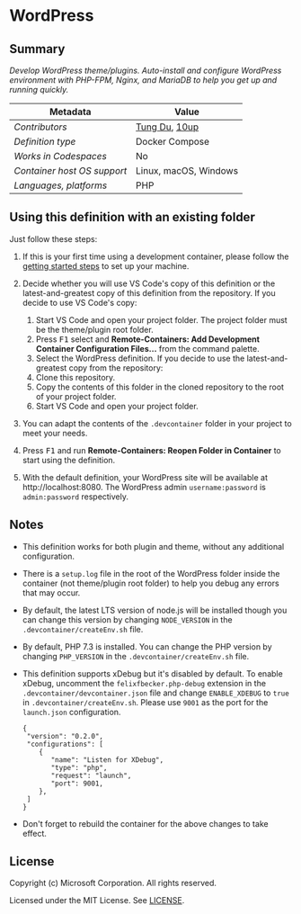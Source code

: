 # WordPress

## Summary

*Develop WordPress theme/plugins. Auto-install and configure WordPress environment with PHP-FPM, Nginx, and MariaDB to help you get up and running quickly.*

| Metadata | Value |  
|----------|-------|
| *Contributors* | [Tung Du](https://github.com/dinhtungdu), [10up](https://github.com/10up) |
| *Definition type* | Docker Compose |
| *Works in Codespaces* | No |
| *Container host OS support* | Linux, macOS, Windows |
| *Languages, platforms* | PHP |

## Using this definition with an existing folder

Just follow these steps:

1. If this is your first time using a development container, please follow the [getting started steps](https://aka.ms/vscode-remote/containers/getting-started) to set up your machine.

2. Decide whether you will use VS Code's copy of this definition or the latest-and-greatest copy of this definition from the repository.
   If you decide to use VS Code's copy:
      1. Start VS Code and open your project folder. The project folder must be the theme/plugin root folder.
      2. Press <kbd>F1</kbd> select and **Remote-Containers: Add Development Container Configuration Files...** from the command palette.
      3. Select the WordPress definition.
   If you decide to use the latest-and-greatest copy from the repository:
      1. Clone this repository.
      2. Copy the contents of this folder in the cloned repository to the root of your project folder.
      3. Start VS Code and open your project folder.

4. You can adapt the contents of the `.devcontainer` folder in your project to meet your needs.

5. Press <kbd>F1</kbd> and run **Remote-Containers: Reopen Folder in Container** to start using the definition.

6. With the default definition, your WordPress site will be available at http://localhost:8080. The WordPress admin `username:password` is `admin:password` respectively.

## Notes

- This definition works for both plugin and theme, without any additional configuration.

- There is a `setup.log` file in the root of the WordPress folder inside the container (not theme/plugin root folder) to help you debug any errors that may occur.

- By default, the latest LTS version of node.js will be installed though you can change this version by changing `NODE_VERSION` in the `.devcontainer/createEnv.sh` file.

- By default, PHP 7.3 is installed. You can change the PHP version by changing `PHP_VERSION` in the `.devcontainer/createEnv.sh` file.

- This definition supports xDebug but it's disabled by default. To enable xDebug, uncomment the `felixfbecker.php-debug` extension in the `.devcontainer/devcontainer.json` file and change `ENABLE_XDEBUG` to `true` in `.devcontainer/createEnv.sh`. Please use `9001` as the port for the `launch.json` configuration.

  ```
  {
   "version": "0.2.0",
   "configurations": [
      {
         "name": "Listen for XDebug",
         "type": "php",
         "request": "launch",
         "port": 9001,
      },
   ]
  }
  ```

- Don't forget to rebuild the container for the above changes to take effect.

## License

Copyright (c) Microsoft Corporation. All rights reserved.

Licensed under the MIT License. See [LICENSE](https://github.com/Microsoft/vscode-dev-containers/blob/master/LICENSE).
